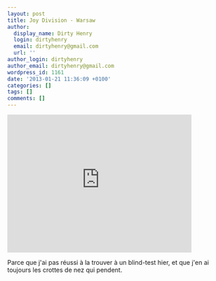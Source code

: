 ```yaml
---
layout: post
title: Joy Division - Warsaw
author:
  display_name: Dirty Henry
  login: dirtyhenry
  email: dirtyhenry@gmail.com
  url: ''
author_login: dirtyhenry
author_email: dirtyhenry@gmail.com
wordpress_id: 1161
date: '2013-01-21 11:36:09 +0100'
categories: []
tags: []
comments: []
---
```

<iframe width="420" height="315" src="http://www.youtube.com/embed/iuVG2WUlLyw" frameborder="0" allowfullscreen></iframe>

Parce que j'ai pas réussi à la trouver à un blind-test hier, et que j'en ai toujours les crottes de nez qui pendent.
